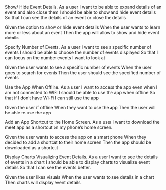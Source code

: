 Show/ Hide Event Details. 
As a user I want to be able to expand details of an event and also close them
I should be able to show and hide event details
So that I can see the details of an event or close the details

Given the option to show or hide event details
When the user wants to learn more or less about an event
Then the app will allow to show and hide event details


Specify Number of Events. 
As a user I want to see a specific number of events
I should be able to choose the number of events displayed
So that I can focus on the number events I want to look at

Given the user wants to see a specific number of events
When the user goes to search for events
Then the user should see the specified number of events


Use the App When Offline.
As a user I want to access the app even when I am not connected to WIFI 
I should be able to use the app when offline
So that if I don’t have Wi-Fi I can still use the app

Given the user if offline
When they want to use the app
Then the user will be able to use the app
 

Add an App Shortcut to the Home Screen. 
As a user I want to download the meet app as a shortcut on my phone’s home screen.

Given the user wants to access the app on a smart phone
When they decided to add a shortcut to their home screen
Then the app should be downloaded as a shortcut

Display Charts Visualizing Event Details.
As a user I want to see the details of events in a chart
I should be able to display charts to visualize event details
So that I can see the events better.

Given the user likes visuals
When the user wants to see details in a chart
Then charts will display event details
